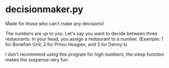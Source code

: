 # decisionmaker.py
Made for those who can't make any decisions! 

The numbers are up to you. Let's say you want to decide between three restaurants. In your head, you assign a restaurant to a number. 
(Example: 1 for Bonefish Grill, 2 for Primo Hoagies, and 3 for Denny's)

I don't recommend using this program for high numbers, the sleep function makes the suspense very fun.

